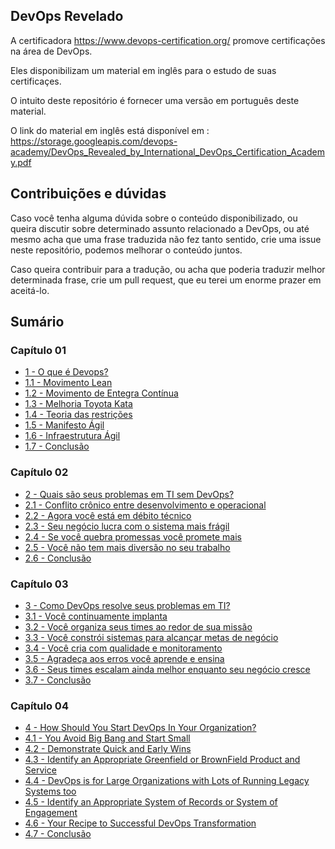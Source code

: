 ## DevOps Revelado

A certificadora https://www.devops-certification.org/ promove certificações na área de DevOps. 

Eles disponibilizam um material em inglês para o estudo de suas certificaçes.

O intuito deste repositório é fornecer uma versão em português deste material.

O link do material em inglês está disponível em : https://storage.googleapis.com/devops-academy/DevOps_Revealed_by_International_DevOps_Certification_Academy.pdf

## Contribuições e dúvidas


Caso você tenha alguma dúvida sobre o conteúdo disponibilizado, ou queira discutir sobre determinado assunto relacionado a DevOps, ou até mesmo acha que uma frase traduzida não fez tanto sentido, crie uma issue neste repositório, podemos melhorar o conteúdo juntos.


Caso queira contribuir para a tradução, ou acha que poderia traduzir melhor determinada frase, crie um pull request, que eu terei um enorme prazer em aceitá-lo.


## Sumário


### Capítulo 01


- [1 - O que é Devops?](https://github.com/lucasfantacuci/DevOpsRevelado/blob/master/CHAPTER01/1-WHATISDEVOPS.md)
- [1.1 - Movimento Lean](https://github.com/lucasfantacuci/DevOpsRevelado/blob/master/CHAPTER01/1-1-LEANMOVEMENT.md)
- [1.2 - Movimento de Entegra Contínua](https://github.com/lucasfantacuci/DevOpsRevelado/blob/master/CHAPTER01/1-2-CONTINUOUSDELIVERYMOVEMENT.md)
- [1.3 - Melhoria Toyota Kata](https://github.com/lucasfantacuci/DevOpsRevelado/blob/master/CHAPTER01/1-3-TOYOTAIMPROVEMENTKATA.md)
- [1.4 - Teoria das restrições](https://github.com/lucasfantacuci/DevOpsRevelado/blob/master/CHAPTER01/1-4-THEORYOFCONSTRAINTS.md)
- [1.5 - Manifesto Ágil](https://github.com/lucasfantacuci/DevOpsRevelado/blob/master/CHAPTER01/1-5-AGILEMANIFESTO.md)
- [1.6 - Infraestrutura Ágil](https://github.com/lucasfantacuci/DevOpsRevelado/blob/master/CHAPTER01/1-6-AGILEINFRASTRUCTURE.md)
- [1.7 - Conclusão](https://github.com/lucasfantacuci/DevOpsRevelado/blob/master/CHAPTER01/1-7-CONCLUSION.md)


### Capítulo 02 


- [2 - Quais são seus problemas em TI sem DevOps?](https://github.com/lucasfantacuci/DevOpsRevelado/blob/master/CHAPTER02/2-WHATISYOURPROBLEMSINTIWITHOUTDEVOPS.md)
- [2.1 - Conflito crônico entre desenvolvimento e operacional](https://github.com/lucasfantacuci/DevOpsRevelado/blob/master/CHAPTER02/2-1-CHRONICCONFLICTBETWEENDEVELOPMENTANDOPERATIONAL.md)
- [2.2 - Agora você está em débito técnico](https://github.com/lucasfantacuci/DevOpsRevelado/blob/master/CHAPTER02/2-2-NOWYOUAREINTECHNICALDEBT.md)
- [2.3 - Seu negócio lucra com o sistema mais frágil](https://github.com/lucasfantacuci/DevOpsRevelado/blob/master/CHAPTER02/2-3-YOURBUSINESSEARNSFROMMOSTFRAGILESYSTEMS.md)
- [2.4 - Se você quebra promessas você promete mais](https://github.com/lucasfantacuci/DevOpsRevelado/blob/master/CHAPTER02/2-4-YOUPROMISSEBIGGERIFYOUBREAKONE.md)
- [2.5 - Você não tem mais diversão no seu trabalho](https://github.com/lucasfantacuci/DevOpsRevelado/blob/master/CHAPTER02/2-5-YOUHAVENOMOREFUNATWORK.md)
- [2.6 - Conclusão](https://github.com/lucasfantacuci/DevOpsRevelado/blob/master/CHAPTER02/2-6-CONCLUSION.md)


### Capítulo 03


- [3 - Como DevOps resolve seus problemas em TI?](https://github.com/lucasfantacuci/DevOpsRevelado/blob/master/CHAPTER03/3-1-YOUCONTINUOUSLYDEPLOY.md#3---como-devops-resolve-seus-problemas-em-ti)
- [3.1 - Você continuamente implanta](https://github.com/lucasfantacuci/DevOpsRevelado/blob/master/CHAPTER03/3-1-YOUCONTINUOUSLYDEPLOY.md)
- [3.2 - Você organiza seus times ao redor de sua missão](https://github.com/lucasfantacuci/DevOpsRevelado/blob/master/CHAPTER03/3-2-YOUORGANIZEYOURTEAMSAROUNDYOURMISSION.md)
- [3.3 - Você constrói sistemas para alcançar metas de negócio](https://github.com/lucasfantacuci/DevOpsRevelado/blob/master/CHAPTER03/3-3-YOUBUILDSYSTEMSTOACHIEVEBUSINESSGOALS.md)
- [3.4 - Você cria com qualidade e monitoramento](https://github.com/lucasfantacuci/DevOpsRevelado/blob/master/CHAPTER03/3-4-YOUCREATEWITHQUALIDADEEMONITORAMENTO.md)
- [3.5 - Agradeça aos erros você aprende e ensina](https://github.com/lucasfantacuci/DevOpsRevelado/blob/master/CHAPTER03/3-5-THANKSTOERRORSYOULEARNANDTEACH.md)
- [3.6 - Seus times escalam ainda melhor enquanto seu negócio cresce](https://github.com/lucasfantacuci/DevOpsRevelado/blob/master/CHAPTER03/3-6-YOURTEAMSSCALEEVENBETTERWHILEYOURBUSINESSGETSBIGGER.md)
- [3.7 - Conclusão](https://github.com/lucasfantacuci/DevOpsRevelado/blob/master/CHAPTER03/3-7-CONCLUSION.md)


### Capítulo 04


- [4 - How Should You Start DevOps In Your Organization?](https://github.com/lucasfantacuci/DevOpsRevelado/blob/master/CHAPTER04/4-HOWSHOULDYOUSTARTDEVOPSINYOURORGANIZATION.md)
- [4.1 - You Avoid Big Bang and Start Small]()
- [4.2 - Demonstrate Quick and Early Wins]()
- [4.3 - Identify an Appropriate Greenfield or BrownField Product and Service]()
- [4.4 - DevOps is for Large Organizations with Lots of Running Legacy Systems too]()
- [4.5 - Identify an Appropriate System of Records or System of Engagement]()
- [4.6 - Your Recipe to Successful DevOps Transformation]()
- [4.7 - Conclusão]()

